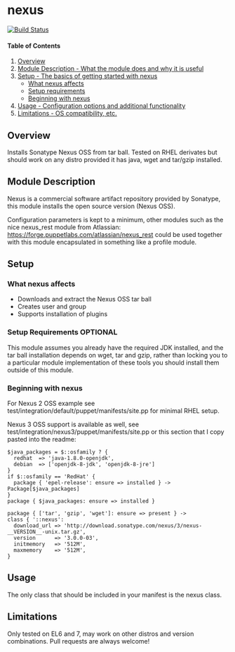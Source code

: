 # nexus

[![Build Status](https://secure.travis-ci.org/unibet/puppet-nexus.png)](http://travis-ci.org/unibet/puppet-nexus)

#### Table of Contents

1. [Overview](#overview)
2. [Module Description - What the module does and why it is useful](#module-description)
3. [Setup - The basics of getting started with nexus](#setup)
    * [What nexus affects](#what-nexus-affects)
    * [Setup requirements](#setup-requirements)
    * [Beginning with nexus](#beginning-with-nexus)
4. [Usage - Configuration options and additional functionality](#usage)
5. [Limitations - OS compatibility, etc.](#limitations)

## Overview

Installs Sonatype Nexus OSS from tar ball. Tested on RHEL derivates but should
work on any distro provided it has java, wget and tar/gzip installed.

## Module Description

Nexus is a commercial software artifact repository provided by Sonatype, this
module installs the open source version (Nexus OSS).

Configuration parameters is kept to a minimum, other modules such as the
nice nexus_rest module from Atlassian: https://forge.puppetlabs.com/atlassian/nexus_rest
could be used together with this module encapsulated in something like a
profile module.

## Setup

### What nexus affects

* Downloads and extract the Nexus OSS tar ball
* Creates user and group
* Supports installation of plugins

### Setup Requirements **OPTIONAL**

This module assumes you already have the required JDK installed, and the
tar ball installation depends on wget, tar and gzip, rather than locking
you to a particular module implementation of these tools you should
install them outside of this module.

### Beginning with nexus

For Nexus 2 OSS example see test/integration/default/puppet/manifests/site.pp for minimal RHEL
setup.

Nexus 3 OSS support is available as well, see test/integration/nexus3/puppet/manifests/site.pp or this
section that I copy pasted into the readme:

```
$java_packages = $::osfamily ? {
  redhat  => 'java-1.8.0-openjdk',
  debian  => ['openjdk-8-jdk', 'openjdk-8-jre']
}
if $::osfamily == 'RedHat' {
  package { 'epel-release': ensure => installed } -> Package[$java_packages]
}
package { $java_packages: ensure => installed }

package { ['tar', 'gzip', 'wget']: ensure => present } ->
class { '::nexus':
  download_url => 'http://download.sonatype.com/nexus/3/nexus-__VERSION__-unix.tar.gz',
  version      => '3.0.0-03',
  initmemory   => '512M',
  maxmemory    => '512M',
}
```

## Usage

The only class that should be included in your manifest is the nexus class.

## Limitations

Only tested on EL6 and 7, may work on other distros and version combinations. Pull requests are always welcome!
